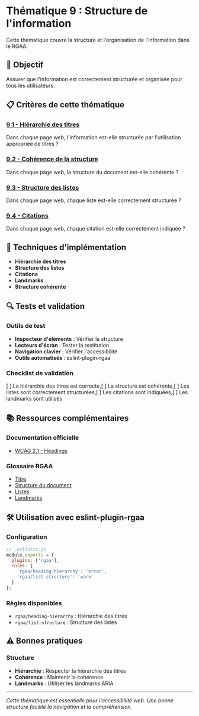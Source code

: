 # Thématique 9 : Structure de l'information

Cette thématique couvre la structure et l'organisation de l'information dans le RGAA.

## 🎯 Objectif

Assurer que l'information est correctement structurée et organisée pour tous les utilisateurs.

## 📋 Critères de cette thématique

### [9.1 - Hiérarchie des titres](9.1/)
Dans chaque page web, l'information est-elle structurée par l'utilisation appropriée de titres ?

### [9.2 - Cohérence de la structure](9.2/)
Dans chaque page web, la structure du document est-elle cohérente ?

### [9.3 - Structure des listes](9.3/)
Dans chaque page web, chaque liste est-elle correctement structurée ?

### [9.4 - Citations](9.4/)
Dans chaque page web, chaque citation est-elle correctement indiquée ?

## 🔧 Techniques d'implémentation

- **Hiérarchie des titres**
- **Structure des listes**
- **Citations**
- **Landmarks**
- **Structure cohérente**

## 🔍 Tests et validation

### Outils de test
- **Inspecteur d'éléments** : Vérifier la structure
- **Lecteurs d'écran** : Tester la restitution
- **Navigation clavier** : Vérifier l'accessibilité
- **Outils automatisés** : eslint-plugin-rgaa

### Checklist de validation
[ ] La hiérarchie des titres est correcte,[ ] La structure est cohérente,[ ] Les listes sont correctement structurées,[ ] Les citations sont indiquées,[ ] Les landmarks sont utilisés

## 📚 Ressources complémentaires

### Documentation officielle
- [WCAG 2.1 - Headings](https://www.w3.org/WAI/WCAG21/quickref/#headings)

### Glossaire RGAA
- [Titre](../../glossaire/titre)
- [Structure du document](../../glossaire/structure-du-document)
- [Listes](../../glossaire/listes)
- [Landmarks](../../glossaire/landmarks)

## 🛠️ Utilisation avec eslint-plugin-rgaa

### Configuration
```javascript
// .eslintrc.js
module.exports = {
  plugins: ['rgaa'],
  rules: {
    'rgaa/heading-hierarchy': 'error',
    'rgaa/list-structure': 'warn'
  }
};
```

### Règles disponibles
- `rgaa/heading-hierarchy` : Hiérarchie des titres
- `rgaa/list-structure` : Structure des listes

## ⚠️ Bonnes pratiques

### Structure
- **Hiérarchie** : Respecter la hiérarchie des titres
- **Cohérence** : Maintenir la cohérence
- **Landmarks** : Utiliser les landmarks ARIA

---

*Cette thématique est essentielle pour l'accessibilité web. Une bonne structure facilite la navigation et la compréhension.*